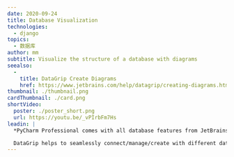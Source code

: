 ```yaml
---
date: 2020-09-24
title: Database Visualization
technologies:
  - django
topics:
  - 数据库
author: mm
subtitle: Visualize the structure of a database with diagrams
seealso:
  - 
    title: DataGrip Create Diagrams
    href: https://www.jetbrains.com/help/datagrip/creating-diagrams.html
thumbnail: ./thumbnail.png
cardThumbnail: ./card.png
shortVideo:
  poster: ./poster_short.png
  url: https://youtu.be/_vPIrbFm7Hs
leadin: |
  *PyCharm Professional comes with all database features from JetBrains DataGrip.*

  DataGrip helps to seamlessly connect/manage/create with different databases and helps boost developer productivity.
---
```


